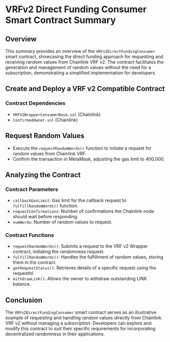 # VRFv2 Direct Funding Consumer Smart Contract Summary

## Overview

This summary provides an overview of the `VRFv2DirectFundingConsumer` smart contract, showcasing the direct funding approach for requesting and receiving random values from Chainlink VRF v2. The contract facilitates the generation and management of random values without the need for a subscription, demonstrating a simplified implementation for developers.

## Create and Deploy a VRF v2 Compatible Contract

### Contract Dependencies

- `VRFV2WrapperConsumerBase.sol` (Chainlink)
- `ConfirmedOwner.sol` (Chainlink)

## Request Random Values

- Execute the `requestRandomWords()` function to initiate a request for random values from Chainlink VRF.
- Confirm the transaction in MetaMask, adjusting the gas limit to 400,000.

## Analyzing the Contract

### Contract Parameters

- `callbackGasLimit`: Gas limit for the callback request to `fulfillRandomWords()` function.
- `requestConfirmations`: Number of confirmations the Chainlink node should wait before responding.
- `numWords`: Number of random values to request.

### Contract Functions

- `requestRandomWords()`: Submits a request to the VRF v2 Wrapper contract, initiating the randomness request.
- `fulfillRandomWords()`: Handles the fulfillment of random values, storing them in the contract.
- `getRequestStatus()`: Retrieves details of a specific request using the requestId.
- `withdrawLink()`: Allows the owner to withdraw outstanding LINK balance.

## Conclusion

The `VRFv2DirectFundingConsumer` smart contract serves as an illustrative example of requesting and handling random values directly from Chainlink VRF v2 without managing a subscription. Developers can explore and modify this contract to suit their specific requirements for incorporating decentralized randomness in their applications.